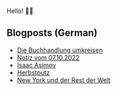 Hello! 👋🏻

## Blogposts (German)
<!-- BLOG-POST-LIST:START -->
- [Die Buchhandlung umkreisen](https://maurice-renck.de/de/blog/2022/die-buchhandlung-umkreisen)
- [Notiz vom 07.10.2022](https://maurice-renck.de/de/notes/2022/1665141573)
- [Isaac Asimov](https://maurice-renck.de/de/notes/2022/isaac-asimov)
- [Herbstputz](https://maurice-renck.de/de/blog/2022/herbstputz)
- [New York und der Rest der Welt](https://maurice-renck.de/de/leseliste/new-york-und-der-rest-der-welt)
<!-- BLOG-POST-LIST:END -->

<!--
**mauricerenck/mauricerenck** is a ✨ _special_ ✨ repository because its `README.md` (this file) appears on your GitHub profile.

Here are some ideas to get you started:

- 🔭 I’m currently working on ...
- 🌱 I’m currently learning ...
- 👯 I’m looking to collaborate on ...
- 🤔 I’m looking for help with ...
- 💬 Ask me about ...
- 📫 How to reach me: ...
- 😄 Pronouns: ...
- ⚡ Fun fact: ...
-->
